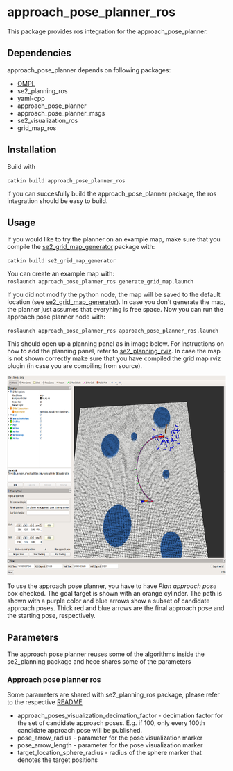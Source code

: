 # approach\_pose\_planner\_ros

This package provides ros integration for the approach_pose_planner.

## Dependencies

approach_pose_planner depends on following packages:

- [OMPL](https://github.com/ompl/ompl)
- se2_planning_ros
- yaml-cpp
- approach_pose_planner
- approach_pose_planner_msgs
- se2_visualization_ros
- grid_map_ros

## Installation

Build with

`catkin build approach_pose_planner_ros`

if you can succesfully build the approach_pose_planner package, the ros integration should be easy to build.  

## Usage

If you would like to try the planner on an example map, make sure that you compile the [se2_grid_map_generator](../se2_grid_map_generator/RADME.md) package with:  

`catkin build se2_grid_map_generator`

 You can create an example map with:  
`roslaunch approach_pose_planner_ros generate_grid_map.launch`  

If you did not modify the python node, the map will be saved to the default location (see [se2_grid_map_generator](../se2_grid_map_generator/RADME.md)). In case you don't generate the map, the planner just assumes that everyhing is free space. Now you can run the approach pose planner node with:   

`roslaunch approach_pose_planner_ros approach_pose_planner_ros.launch`

This should open up a planning panel as in image below. For instructions on how to add the planning panel, refer to [se2_planning_rviz](../se2_planning_rviz/README.md). In case the map is not shown correctly make sure that you have compiled the grid map rviz plugin (in case you are compiling from source).

[<img src="doc/rviz_vis.png" width="741" height="458">]()

To use the approach pose planner, you have to have *Plan approach pose* box checked. The goal target is shown with an orange cylinder. The path is shown with a purple color and blue arrows show a subset of candidate approach poses. Thick red and blue arrows are the final approach pose and the starting pose, respectively.


## Parameters

The approach pose planner reuses some of the algorithms inside the se2_planning package and hece shares some of the parameters

### Approach pose planner ros
Some parameters are shared with se2_planning_ros package, please refer to the respective [README](../se2_planning_ros/README.md)

*  approach_poses_visualization_decimation_factor - decimation factor for the set of candidate approach poses. E.g. if 100, only every 100th candidate approach pose will be published.
*  pose_arrow_radius - parameter for the pose visualization marker
*  pose_arrow_length - parameter for the pose visualization marker
*  target_location_sphere_radius - radius of the sphere marker that denotes the target positions



